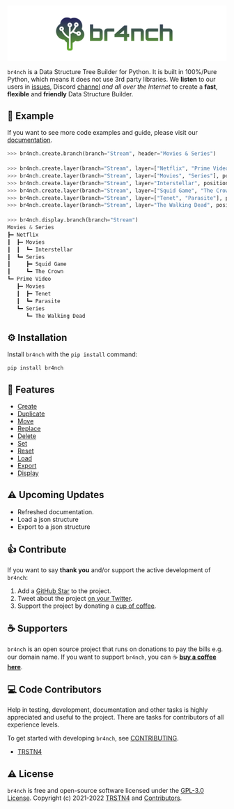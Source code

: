 ![logo](../assets/images/logo.png "logo")

`br4nch` is a Data Structure Tree Builder for Python. It is built in 100%/Pure Python, which means it does not use 3rd party libraries. We **listen** to our users in [issues](https://github.com/TRSTN4/br4nch/issues), Discord [channel](https://discord.gg/gKASxGEEUC) *and all over the Internet* to create a **fast**, **flexible** and **friendly** Data Structure Builder.

## 👀 Example

If you want to see more code examples and guide, please visit our [documentation](https://docs.br4nch.com).

```python
>>> br4nch.create.branch(branch="Stream", header="Movies & Series")

>>> br4nch.create.layer(branch="Stream", layer=["Netflix", "Prime Video"], position="0")
>>> br4nch.create.layer(branch="Stream", layer=["Movies", "Series"], position="*")
>>> br4nch.create.layer(branch="Stream", layer="Interstellar", position="1.1")
>>> br4nch.create.layer(branch="Stream", layer=["Squid Game", "The Crown"], position="1.2")
>>> br4nch.create.layer(branch="Stream", layer=["Tenet", "Parasite"], position="2.1")
>>> br4nch.create.layer(branch="Stream", layer="The Walking Dead", position="2.2")

>>> br4nch.display.branch(branch="Stream")
Movies & Series
┣━ Netflix
┃  ┣━ Movies
┃  ┃  ┗━ Interstellar
┃  ┗━ Series
┃     ┣━ Squid Game
┃     ┗━ The Crown
┗━ Prime Video
   ┣━ Movies
   ┃  ┣━ Tenet
   ┃  ┗━ Parasite
   ┗━ Series
      ┗━ The Walking Dead
```

## ⚙️ Installation

Install `br4nch` with the `pip install` command:

```
pip install br4nch
```

## 🎯 Features

- [Create](https://docs.br4nch.com/functions/create)
- [Duplicate](https://docs.br4nch.com/functions/duplicate)
- [Move](https://docs.br4nch.com/functions/move)
- [Replace](https://docs.br4nch.com/functions/replace)
- [Delete](https://docs.br4nch.com/functions/delete)
- [Set](https://docs.br4nch.com/functions/set)
- [Reset](https://docs.br4nch.com/functions/reset)
- [Load](https://docs.br4nch.com/functions/load)
- [Export](https://docs.br4nch.com/functions/export)
- [Display](https://docs.br4nch.com/functions/display)

## ⚠️ Upcoming Updates

- Refreshed documentation.
- Load a json structure
- Export to a json structure

## 👍 Contribute

If you want to say **thank you** and/or support the active development of `br4nch`:

1. Add a [GitHub Star](https://github.com/TRSTN4/br4nch/stargazers) to the project.
2. Tweet about the project [on your Twitter](https://twitter.com/intent/tweet?text=br4nch%3A%20Data%20Structure%20Tree%20Builder%20for%20Python.%20br4nch%20is%20built%20on%20pure%20%23python.%20That%20means%20that%20it%20does%20not%20require%20any%20other%20libary.%20Its%20designed%20to%20ease%20things%20up%20for%20fast%20data%20structure%20development%F0%9F%9A%80%20https%3A%2F%2Fgithub.com%2FTRSTN4%2Fbr4nch%20%20).
3. Support the project by donating a [cup of coffee](https://www.buymeacoffee.com/TRSTN4).

## ☕ Supporters

`br4nch` is an open source project that runs on donations to pay the bills e.g. our domain name. If you want to support `br4nch`, you can ☕ [**buy a coffee here**](https://www.buymeacoffee.com/TRSTN4).

## ‎‍💻 Code Contributors

Help in testing, development, documentation and other tasks is highly appreciated and useful to the project. There are tasks for contributors of all experience levels. 

To get started with developing `br4nch`, see [CONTRIBUTING](https://github.com/TRSTN4/br4nch/blob/release/CONTRIBUTING.md).

- [TRSTN4](https://github.com/TRSTN4)

## ⚠️ License

`br4nch` is free and open-source software licensed under the [GPL-3.0 License](https://github.com/TRSTN4/br4nch/blob/release/LICENSE).
Copyright (c) 2021-2022 [TRSTN4](https://github.com/TRSTN4) and [Contributors](https://github.com/TRSTN4/br4nch/graphs/contributors).
